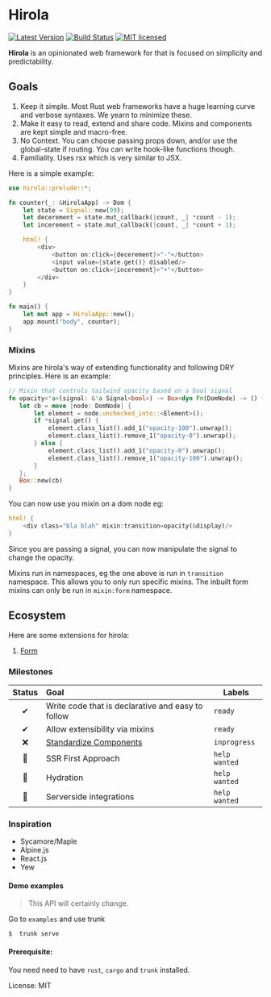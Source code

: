 # Hirola

[![Latest Version](https://img.shields.io/crates/v/hirola.svg)](https://crates.io/crates/hirola)
[![Build Status](https://travis-ci.org/geofmureithi/hirola.svg?branch=master)](https://travis-ci.org/geofmureithi/hirola)
[![MIT licensed](https://img.shields.io/badge/license-MIT-blue.svg)](./LICENSE)

**Hirola** is an opinionated web framework for that is focused on simplicity and predictability.

## Goals

1. Keep it simple. Most Rust web frameworks have a huge learning curve and verbose syntaxes. We yearn to minimize these.
2. Make it easy to read, extend and share code. Mixins and components are kept simple and macro-free.
3. No Context. You can choose passing props down, and/or use the global-state if routing. You can write hook-like functions though.
4. Familiality. Uses rsx which is very similar to JSX.

Here is a simple example:

```rust
use hirola::prelude::*;

fn counter(_: &HirolaApp) -> Dom {
    let state = Signal::new(99);
    let decerement = state.mut_callback(|count, _| *count - 1);
    let incerement = state.mut_callback(|count, _| *count + 1);

    html! {
        <div>
            <button on:click={decerement}>"-"</button>
            <input value={state.get()} disabled/>
            <button on:click={incerement}>"+"</button>
        </div>
    }
}

fn main() {
    let mut app = HirolaApp::new();
    app.mount("body", counter);
}

```

### Mixins

Mixins are hirola's way of extending functionality and following DRY principles. Here is an example:

```rust
// Mixin that controls tailwind opacity based on a bool signal
fn opacity<'a>(signal: &'a Signal<bool>) -> Box<dyn Fn(DomNode) -> () + 'a> {
   let cb = move |node: DomNode| {
       let element = node.unchecked_into::<Element>();
       if *signal.get() {
           element.class_list().add_1("opacity-100").unwrap();
           element.class_list().remove_1("opacity-0").unwrap();
       } else {
           element.class_list().add_1("opacity-0").unwrap();
           element.class_list().remove_1("opacity-100").unwrap();
       }
   };
   Box::new(cb)
}
```

You can now use you mixin on a dom node eg:

```rust
html! {
    <div class="bla blah" mixin:transition=opacity(&display)/>
}
```

Since you are passing a signal, you can now manipulate the signal to change the opacity.

Mixins run in namespaces, eg the one above is run in `transition` namespace.
This allows you to only run specific mixins. The inbuilt form mixins can only be run in `mixin:form` namespace.

## Ecosystem

Here are some extensions for hirola:

1. [Form](https://crates.io/crates/hirola-form)

### Milestones

| Status | Goal                                                                      | Labels        |
| :----: | :------------------------------------------------------------------------ | ------------- |
|   ✔    | Write code that is declarative and easy to follow                         | `ready`       |
|   ✔    | Allow extensibility via mixins                                            | `ready`       |
|   ❌   | [Standardize Components](https://github.com/geofmureithi/hirola/issues/1) | `inprogress`  |
|   🚀   | SSR First Approach                                                        | `help wanted` |
|   🚀   | Hydration                                                                 | `help wanted` |
|   🚀   | Serverside integrations                                                   | `help wanted` |

### Inspiration

- Sycamore/Maple
- Alpine.js
- React.js
- Yew

#### Demo examples

> This API will certainly change.

Go to `examples` and use trunk

```
$  trunk serve
```

#### Prerequisite:

You need need to have `rust`, `cargo` and `trunk` installed.

License: MIT
